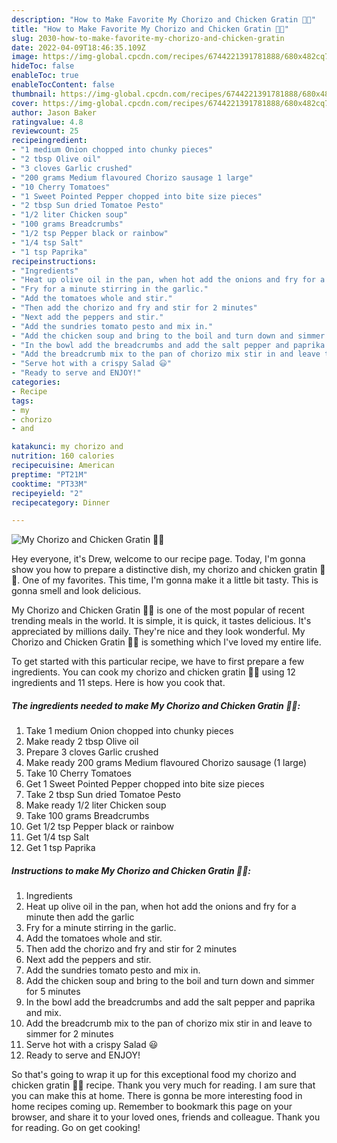 ```yaml
---
description: "How to Make Favorite My Chorizo and Chicken Gratin 💜💚"
title: "How to Make Favorite My Chorizo and Chicken Gratin 💜💚"
slug: 2030-how-to-make-favorite-my-chorizo-and-chicken-gratin
date: 2022-04-09T18:46:35.109Z
image: https://img-global.cpcdn.com/recipes/6744221391781888/680x482cq70/my-chorizo-and-chicken-gratin-recipe-main-photo.jpg
hideToc: false
enableToc: true
enableTocContent: false
thumbnail: https://img-global.cpcdn.com/recipes/6744221391781888/680x482cq70/my-chorizo-and-chicken-gratin-recipe-main-photo.jpg
cover: https://img-global.cpcdn.com/recipes/6744221391781888/680x482cq70/my-chorizo-and-chicken-gratin-recipe-main-photo.jpg
author: Jason Baker
ratingvalue: 4.8
reviewcount: 25
recipeingredient:
- "1 medium Onion chopped into chunky pieces"
- "2 tbsp Olive oil"
- "3 cloves Garlic crushed"
- "200 grams Medium flavoured Chorizo sausage 1 large"
- "10 Cherry Tomatoes"
- "1 Sweet Pointed Pepper chopped into bite size pieces"
- "2 tbsp Sun dried Tomatoe Pesto"
- "1/2 liter Chicken soup"
- "100 grams Breadcrumbs"
- "1/2 tsp Pepper black or rainbow"
- "1/4 tsp Salt"
- "1 tsp Paprika"
recipeinstructions:
- "Ingredients"
- "Heat up olive oil in the pan, when hot add the onions and fry for a minute then add the garlic"
- "Fry for a minute stirring in the garlic."
- "Add the tomatoes whole and stir."
- "Then add the chorizo and fry and stir for 2 minutes"
- "Next add the peppers and stir."
- "Add the sundries tomato pesto and mix in."
- "Add the chicken soup and bring to the boil and turn down and simmer for 5 minutes"
- "In the bowl add the breadcrumbs and add the salt pepper and paprika and mix."
- "Add the breadcrumb mix to the pan of chorizo mix stir in and leave to simmer for 2 minutes"
- "Serve hot with a crispy Salad 😃"
- "Ready to serve and ENJOY!"
categories:
- Recipe
tags:
- my
- chorizo
- and

katakunci: my chorizo and 
nutrition: 160 calories
recipecuisine: American
preptime: "PT21M"
cooktime: "PT33M"
recipeyield: "2"
recipecategory: Dinner

---
```



![My Chorizo and Chicken Gratin 💜💚](https://img-global.cpcdn.com/recipes/6744221391781888/680x482cq70/my-chorizo-and-chicken-gratin-recipe-main-photo.jpg)

Hey everyone, it's Drew, welcome to our recipe page. Today, I'm gonna show you how to prepare a distinctive dish, my chorizo and chicken gratin 💜💚. One of my favorites. This time, I'm gonna make it a little bit tasty. This is gonna smell and look delicious.

My Chorizo and Chicken Gratin 💜💚 is one of the most popular of recent trending meals in the world. It is simple, it is quick, it tastes delicious. It's appreciated by millions daily. They're nice and they look wonderful. My Chorizo and Chicken Gratin 💜💚 is something which I've loved my entire life.




To get started with this particular recipe, we have to first prepare a few ingredients. You can cook my chorizo and chicken gratin 💜💚 using 12 ingredients and 11 steps. Here is how you cook that.

<!--inarticleads1-->

##### The ingredients needed to make My Chorizo and Chicken Gratin 💜💚:

1. Take 1 medium Onion chopped into chunky pieces
1. Make ready 2 tbsp Olive oil
1. Prepare 3 cloves Garlic crushed
1. Make ready 200 grams Medium flavoured Chorizo sausage (1 large)
1. Take 10 Cherry Tomatoes
1. Get 1 Sweet Pointed Pepper chopped into bite size pieces
1. Take 2 tbsp Sun dried Tomatoe Pesto
1. Make ready 1/2 liter Chicken soup
1. Take 100 grams Breadcrumbs
1. Get 1/2 tsp Pepper black or rainbow
1. Get 1/4 tsp Salt
1. Get 1 tsp Paprika




<!--inarticleads2-->

##### Instructions to make My Chorizo and Chicken Gratin 💜💚:

1. Ingredients
1. Heat up olive oil in the pan, when hot add the onions and fry for a minute then add the garlic
1. Fry for a minute stirring in the garlic.
1. Add the tomatoes whole and stir.
1. Then add the chorizo and fry and stir for 2 minutes
1. Next add the peppers and stir.
1. Add the sundries tomato pesto and mix in.
1. Add the chicken soup and bring to the boil and turn down and simmer for 5 minutes
1. In the bowl add the breadcrumbs and add the salt pepper and paprika and mix.
1. Add the breadcrumb mix to the pan of chorizo mix stir in and leave to simmer for 2 minutes
1. Serve hot with a crispy Salad 😃
1. Ready to serve and ENJOY!



So that's going to wrap it up for this exceptional food my chorizo and chicken gratin 💜💚 recipe. Thank you very much for reading. I am sure that you can make this at home. There is gonna be more interesting food in home recipes coming up. Remember to bookmark this page on your browser, and share it to your loved ones, friends and colleague. Thank you for reading. Go on get cooking!
